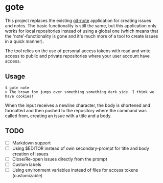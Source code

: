 # gote
This project replaces the existing [git-note][1] application for creating issues and notes. The basic functionality is still the same, but this application only works for local repositories instead of using a global one (which means that the 'note'-functionality is gone and it's much more of a tool to create issues in a quick manner).

The tool relies on the use of personal access tokens with read and write access to public and private repositories where your user account have access.

## Usage
```
$ gote note
> The brown fox jumps over something something dark side. I think we have cookies!
```

When the input receives a newline character, the body is shortened and formatted and then pushed to the repository where the command was called from, creating an issue with a title and a body.

## TODO
* [ ] Markdown support
* [ ] Using $EDITOR instead of own secondary-prompt for title and body creation of issues
* [ ] Close/Re-open issues directly from the prompt
* [ ] Custom labels
* [ ] Using environment variables instead of files for access tokens (customizable)

[1]: https://github.com/hawry/git-note
